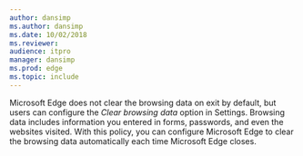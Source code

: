 ```yaml
---
author: dansimp
ms.author: dansimp
ms.date: 10/02/2018
ms.reviewer:
audience: itpro
manager: dansimp
ms.prod: edge
ms.topic: include
---
```


Microsoft Edge does not clear the browsing data on exit by default, but users can configure the _Clear browsing data_ option in Settings.  Browsing data includes information you entered in forms, passwords, and even the websites visited. With this policy, you can configure Microsoft Edge to clear the browsing data automatically each time Microsoft Edge closes.
